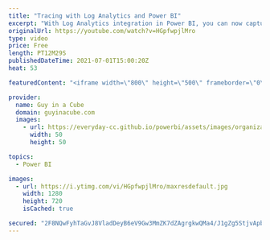 ```yaml
---
title: "Tracing with Log Analytics and Power BI"
excerpt: "With Log Analytics integration in Power BI, you can now capture Analysis Services trace events easily and over a longer period of time. Combined with the Power BI template report, you can gain a lot of insights into usage of your datasets. With more to come down the road!  Announcing long-term usage"
originalUrl: https://youtube.com/watch?v=HGpfwpjlMro
type: video
price: Free
length: PT12M29S
publishedDateTime: 2021-07-01T15:00:20Z
heat: 53

featuredContent: "<iframe width=\"800\" height=\"500\" frameborder=\"0\" src=\"https://www.youtube.com/embed/HGpfwpjlMro\" allow=\"accelerometer; autoplay; encrypted-media; gyroscope; picture-in-picture\" allowfullscreen></iframe>"

provider:
  name: Guy in a Cube
  domain: guyinacube.com
  images:
    - url: https://everyday-cc.github.io/powerbi/assets/images/organizations/guyinacube.com-50x50.jpg
      width: 50
      height: 50

topics:
  - Power BI

images:
  - url: https://i.ytimg.com/vi/HGpfwpjlMro/maxresdefault.jpg
    width: 1280
    height: 720
    isCached: true

secured: "2F8NQwFyhTaGvJ8VladDeyB6eV9Gw3MmZK7dZAgrgkwQMa4/J1gZg5StjvApb1gGDRMfaGhdDExu6w0ihV6Ickj6e+oOWDs2VpNmor5n8zBZlpjmialmiKdoxPF91dvZhJNPmvqDe3NxQvjAVz6c6BSbUjGV7/memh/kWlp3i7lWndR9+NJllFT80lt127rALxHJuGxrH8hQV7xpCLK2ofiHSfE95E4MDECSR6iQRFrcbKATE1jAQNQGr5XgmpBa+J5FMF0txSCEnNSJhfBdNR8bcjh1ZyU5n0KFvSv2SHYTnE/opdJmlOcK7Z+810WVNAU12EisMdwwgx03ixgZbiB/H2j1gaY0oQtdZHskm85VSFNTGyxuKpMOpULUFuDxxQZRS8QrC4wrtWjFwmx24444OVBgxlSPmD33Pjrg680=;fCtshG/kLNX8yxJ8OsJptA=="
---
```



